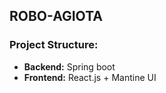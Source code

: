 ## ROBO-AGIOTA

### Project Structure:

- **Backend:** Spring boot 
- **Frontend:** React.js + Mantine UI